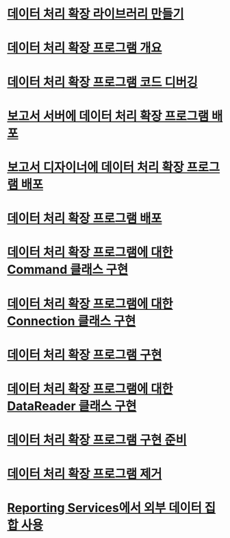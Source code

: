 # [데이터 처리 확장 라이브러리 만들기](creating-a-data-processing-extension-library.md)
# [데이터 처리 확장 프로그램 개요](data-processing-extensions-overview.md)
# [데이터 처리 확장 프로그램 코드 디버깅](debugging-data-processing-extension-code.md)
# [보고서 서버에 데이터 처리 확장 프로그램 배포](deploying-a-data-processing-extension-to-a-report-server.md)
# [보고서 디자이너에 데이터 처리 확장 프로그램 배포](deploying-a-data-processing-extension-to-report-designer.md)
# [데이터 처리 확장 프로그램 배포](deploying-a-data-processing-extension.md)
# [데이터 처리 확장 프로그램에 대한 Command 클래스 구현](implementing-a-command-class-for-a-data-processing-extension.md)
# [데이터 처리 확장 프로그램에 대한 Connection 클래스 구현](implementing-a-connection-class-for-a-data-processing-extension.md)
# [데이터 처리 확장 프로그램 구현](implementing-a-data-processing-extension.md)
# [데이터 처리 확장 프로그램에 대한 DataReader 클래스 구현](implementing-a-datareader-class-for-a-data-processing-extension.md)
# [데이터 처리 확장 프로그램 구현 준비](preparing-to-implement-a-data-processing-extension.md)
# [데이터 처리 확장 프로그램 제거](removing-a-data-processing-extension.md)
# [Reporting Services에서 외부 데이터 집합 사용](using-an-external-dataset-with-reporting-services.md)

